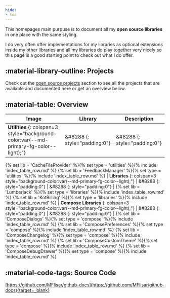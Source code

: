 ```yaml
---
hide:
- toc
---
```


This homepages main purpuse is to document all my **open source libraries** in one place with the same styling.

I do very often offer implementations for my libraries as optional extensions inside my other libraries and all my libraries do play together very nicely so this page is a good starting point to check out what I do offer.

## :material-library-outline: Projects

Check out the [open source projects](pages/index.md) section to see all the projects that are available and documented here or get an overview below.

## :material-table: Overview

|Image|Library|Description|
|-|-|-|
| **Utilities** {: colspan=3 style="background-color:var(--md-primary-fg-color--light);"} | &#8288 {: style="padding:0"} | &#8288 {: style="padding:0"} |
{% set lib = 'CacheFileProvider' %}{% set type = 'utilities' %}{% include 'index_table_row.md' %}
{% set lib = 'FeedbackManager' %}{% set type = 'utilities' %}{% include 'index_table_row.md' %}
| **Libraries** {: colspan=3 style="background-color:var(--md-primary-fg-color--light);"} | &#8288 {: style="padding:0"} | &#8288 {: style="padding:0"} |
{% set lib = 'Lumberjack' %}{% set type = 'libraries' %}{% include 'index_table_row.md' %}
{% set lib = 'KotBilling' %}{% set type = 'libraries' %}{% include 'index_table_row.md' %}
| **Compose Libraries** {: colspan=3 style="background-color:var(--md-primary-fg-color--light);"} | &#8288 {: style="padding:0"} | &#8288 {: style="padding:0"} |
{% set lib = 'ComposeDialogs' %}{% set type = 'compose' %}{% include 'index_table_row.md' %}
{% set lib = 'ComposePreferences' %}{% set type = 'compose' %}{% include 'index_table_row.md' %}
{% set lib = 'ComposeChangelog' %}{% set type = 'compose' %}{% include 'index_table_row.md' %}
{% set lib = 'ComposeCustomTheme' %}{% set type = 'compose' %}{% include 'index_table_row.md' %}
{% set lib = 'ComposeDebugDrawer' %}{% set type = 'compose' %}{% include 'index_table_row.md' %}

## :material-code-tags: Source Code

[https://github.com/MFlisar/github-docs](https://github.com/MFlisar/github-docs){target=_blank}